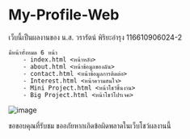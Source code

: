 # My-Profile-Web
เว็บนี้เป็นผลงานของ น.ส. วรารัตน์ พิริยะอำรุง 116610906024-2

    มีหน้าทั้งหมด 6 หน้า
        - index.html <หน้าหลัง>
        - about.html <หน้าข้อมูลของฉัน>
        - contact.html <หน้าข้อมูลการติดต่อ>
        - Interest.html <หน้าความสนใจ>
        - Mini Project.html <หน้าโชว์ชิ้นงาน>
        - Big Project.html <หน้าโชว์โปรเจค>
        
![image](https://github.com/user-attachments/assets/913c141a-d508-4aa2-a7fa-290ee569d8f5)

ขอขอบคุณที่รับชม ขออภัยหากเกิดข้อผิดพลาดในเว็บโชว์ผลงานนี้
